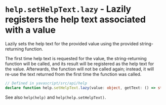 # `help.setHelpText.lazy` - Lazily registers the help text associated with a value

Lazily sets the help text for the provided value using the provided string-returning function.

The first time help text is requested for the value, the string-returning function will be called, and its result will be registered as the help text for the value. Afterwards, the function will not be called again; instead, it will re-use the text returned from the first time the function was called.

```ts
// Defined in yavascript/src/api/help
declare function help.setHelpText.lazy(value: object, getText: () => string): void;
```

See also `help(help)` and `help(help.setHelpText)`.
